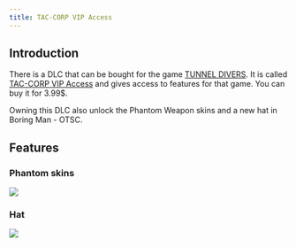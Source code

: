 ```yaml
---
title: TAC-CORP VIP Access
---
```


## Introduction
There is a DLC that can be bought for the game [TUNNEL DIVERS](https://store.steampowered.com/app/569720/TUNNEL_DIVERS).
It is called [TAC-CORP VIP Access](https://store.steampowered.com/app/626491/TACCORP_VIP_Access/) and gives access to features for that game. You can buy it for 3.99$.

Owning this DLC also unlock the Phantom Weapon skins and a new hat in Boring Man - OTSC.

## Features
### Phantom skins
![](https://cdn.akamai.steamstatic.com/steam/apps/626491/extras/phantom.gif?t=1610330292)

### Hat
![](https://i.imgur.com/Fj5VJ4P.png)